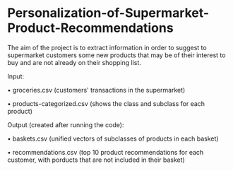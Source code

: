 # Personalization-of-Supermarket-Product-Recommendations

The aim of the project is to extract information in order to suggest to supermarket customers some new products that may be of their interest to buy and are not already on their shopping list.

Input:

• groceries.csv (customers' transactions in the supermarket)

• products-categorized.csv (shows the class and subclass for each product)

Output (created after running the code):

• baskets.csv (unified vectors of subclasses of products in each basket)

• recommendations.csv (top 10 product recommendations for each customer, with porducts that are not included in their basket)
